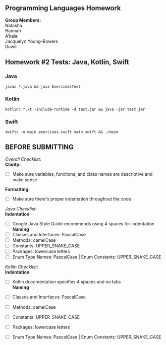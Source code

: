 ## Programming Languages Homework
**Group Members:** <br>
Natasha <br>
Hannah <br>
A'kaia <br>
Jacquelyn Young-Bowers <br>
Dawit


## Homework #2 Tests: Java, Kotlin, Swift
### Java

```
javac *.java && java ExercisesTest
```

### Kotlin

```
kotlinc *.kt -include-runtime -d test.jar && java -jar test.jar
```

### Swift

```
swiftc -o main exercises.swift main.swift && ./main
```


## BEFORE SUBMITTING
*Overall Checklist:* <br>
**Clarity:**
- [ ] Make sure variables, functions, and class names are descriptive and make sense

**Formatting:**
- [ ] Make sure there's proper indentation throughout the code 

*Java Checklist:* <br>
**Indentation**
- [ ] Google Java Style Guide recommends using 4 spaces for indentation<br>
**Naming**<br>
- [ ] Classes and Interfaces: PascalCase
- [ ] Methods: camelCase
- [ ] Constants: UPPER_SNAKE_CASE
- [ ] Packages: lowercase letters
- [ ] Enum Type Names: PascalCase | Enum Constants: UPPER_SNAKE_CASE<br>

*Kotlin Checklist:* <br>
**Indentation**<br>
- [ ] Kotlin documentation specifies 4 spaces and no tabs<br>
**Naming**<br>
- [ ] Classes and Interfaces: PascalCase
- [ ] Methods: camelCase
- [ ] Constants: UPPER_SNAKE_CASE
- [ ] Packages: lowercase letters
- [ ] Enum Type Names: PascalCase | Enum Constants: UPPER_SNAKE_CASE


